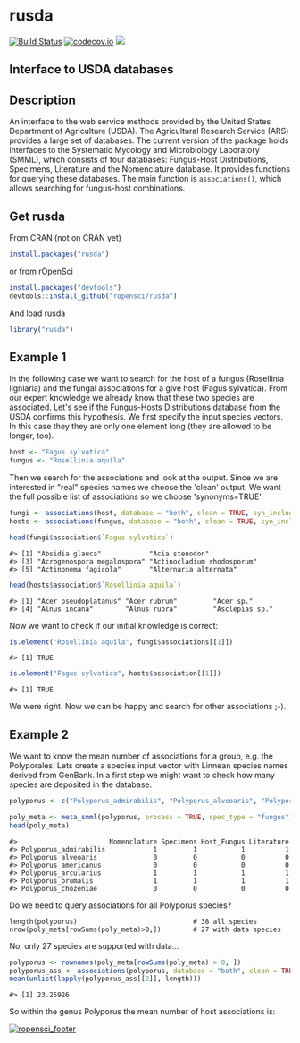 rusda
=======



[![Build Status](https://api.travis-ci.org/ropensci/rusda.png)](https://travis-ci.org/ropensci/rusda)
[![codecov.io](https://codecov.io/github/ropensci/rusda/coverage.svg?branch=master)](https://codecov.io/github/ropensci/rusda?branch=master)
[![](https://badges.ropensci.org/18_status.svg)](https://github.com/ropensci/onboarding/issues/18)

## Interface to USDA databases

## Description

An interface to the web service methods provided by the United States Department of Agriculture (USDA). The Agricultural Research Service (ARS) provides a large set of databases. The current version of the package holds interfaces to the Systematic Mycology and Microbiology Laboratory (SMML), which consists of four databases: Fungus-Host Distributions, Specimens, Literature and the Nomenclature database. It provides functions for querying these databases. The main function is `associations()`, which allows searching for fungus-host combinations.

## Get rusda

From CRAN (not on CRAN yet)


```r
install.packages("rusda")
```

or from rOpenSci


```r
install.packages("devtools")
devtools::install_github("ropensci/rusda")
```

And load rusda


```r
library("rusda")
```

## Example 1
In the following case we want to search for the host of a fungus (Rosellinia ligniaria) and the fungal associations for a give host (Fagus sylvatica). From our expert knowledge we already know that these two species are associated. Let's see if the Fungus-Hosts Distributions database from the USDA confirms this hypothesis.
We first specify the input species vectors. In this case they they are only one element long (they are allowed to be longer, too).


```r
host <- "Fagus sylvatica"
fungus <- "Rosellinia aquila"
```

Then we search for the associations and look at the output. Since we are interested in "real" species names we choose the 'clean' output. We want the full possible list of associations so we choose 'synonyms=TRUE'.


```r
fungi <- associations(host, database = "both", clean = TRUE, syn_include = TRUE, spec_type = "plant", process = TRUE)
hosts <- associations(fungus, database = "both", clean = TRUE, syn_include = TRUE, spec_type = "fungus", process = TRUE)

head(fungi$association$`Fagus sylvatica`)
```

```
#> [1] "Absidia glauca"            "Acia stenodon"            
#> [3] "Acrogenospora megalospora" "Actinocladium rhodosporum"
#> [5] "Actinonema fagicola"       "Alternaria alternata"
```

```r
head(hosts$association$`Rosellinia aquila`)
```

```
#> [1] "Acer pseudoplatanus" "Acer rubrum"         "Acer sp."           
#> [4] "Alnus incana"        "Alnus rubra"         "Asclepias sp."
```

Now we want to check if our initial knowledge is correct:


```r
is.element("Rosellinia aquila", fungi$associations[[1]])
```

```
#> [1] TRUE
```

```r
is.element("Fagus sylvatica", hosts$association[[1]])
```

```
#> [1] TRUE
```

We were right. Now we can be happy and search for other associations ;-).

## Example 2
We want to know the mean number of associations for a group, e.g. the Polyporales. Lets create a species input vector with Linnean species names derived from GenBank. In a first step we might want to check how many species are deposited in the database.


```r
polyporus <- c("Polyporus_admirabilis", "Polyporus_alveoaris", "Polyporus_americanus", "Polyporus_arcularius", "Polyporus_brumalis", "Polyporus_chozeniae", "Polyporus_ciliatus", "Polyporus_corylinus", "Polyporus_craterellus", "Polyporus_dictyopus", "Polyporus_favescens", "Polyporus_fraxineus", "Polyporus_gayanus", "Polyporus_grammocephalus", "Polyporus_guianensis", "Polyporus_lepideus", "Polyporus_leprieurii", "Polyporus_leptocephalus", "Polyporus_longiporus", "Polyporus_melanopus", "Polyporus_meridionalis", "Polyporus_pinsitus", "Polyporus_pseudobetulinus", "Polyporus_radicatus", "Polyporus_rhizophilus", "Polyporus_squamosus", "Polyporus_squamulosus", "Polyporus_submelanopus", "Polyporus_subvarius", "Polyporus_tenuiculus", "Polyporus_tessellatus", "Polyporus_tricholoma", "Polyporus_tuberaster", "Polyporus_tubiformis", "Polyporus_udus", "Polyporus_umbellatus", "Polyporus_varius", "Polyporus_virgatus")

poly_meta <- meta_smml(polyporus, process = TRUE, spec_type = "fungus")
head(poly_meta)
```

```
#>                       Nomenclature Specimens Host_Fungus Literature
#> Polyporus_admirabilis            1         1           1          1
#> Polyporus_alveoaris              0         0           0          0
#> Polyporus_americanus             0         0           0          0
#> Polyporus_arcularius             1         1           1          1
#> Polyporus_brumalis               1         1           1          1
#> Polyporus_chozeniae              0         0           0          0
```

Do we need to query associations for all Polyporus species?

```
length(polyporus)                             # 38 all species
nrow(poly_meta[rowSums(poly_meta)>0,])        # 27 with data species
```

No, only 27 species are supported with data...


```r
polyporus <- rownames(poly_meta[rowSums(poly_meta) > 0, ])
polyporus_ass <- associations(polyporus, database = "both", clean = TRUE, syn_include = TRUE, spec_type = "fungus", process = TRUE)
mean(unlist(lapply(polyporus_ass[[2]], length)))
```

```
#> [1] 23.25926
```

So within the genus Polyporus the mean number of host associations is:

[![ropensci_footer](http://ropensci.org/public_images/github_footer.png)](http://ropensci.org)
